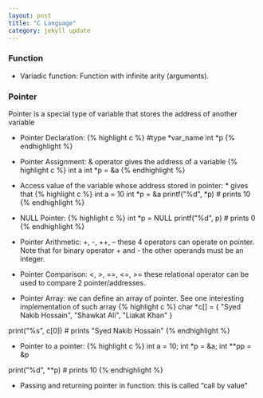 ```yaml
---
layout: post
title: "C Language"
category: jekyll update
---
```


### Function
- Variadic function: Function with infinite arity (arguments).

### Pointer
Pointer is a special type of variable that stores the address of another variable

- Pointer Declaration:
{% highlight c %}
#type *var_name
int *p
{% endhighlight %}

- Pointer Assignment: & operator gives the address of a variable
{% highlight c %}
int a
int *p = &a
{% endhighlight %}

- Access value of the variable whose address stored in pointer: * gives that
{% highlight c %}
int a = 10
int *p = &a
printf("%d", *p)    # prints 10
{% endhighlight %}

- NULL Pointer:
{% highlight c %}
int *p = NULL
printf("%d", p)     # prints 0
{% endhighlight %}

- Pointer Arithmetic: +, -, ++, – these 4 operators can operate on pointer. Note that for binary operator + and - the other operands must be an integer.
- Pointer Comparison: <, >, ==, <=, >= these relational operator can be used to compare 2 pointer/addresses.
- Pointer Array: we can define an array of pointer. See one interesting implementation of such array
{% highlight c %}
char *c[] = {
  "Syed Nakib Hossain",
  "Shawkat Ali",
  "Liakat Khan"
} 

print("%s", c[0])     # prints "Syed Nakib Hossain"
{% endhighlight %}

- Pointer to a pointer: 
{% highlight c %}
int a = 10;
int *p = &a;
int **pp = &p

print("%d", **p)    # prints 10 
{% endhighlight %}

- Passing and returning pointer in function: this is called “call by value"